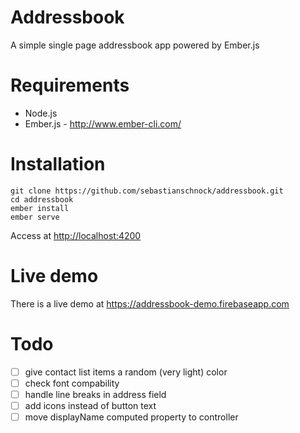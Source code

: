 # Addressbook
A simple single page addressbook app powered by Ember.js

# Requirements
- Node.js
- Ember.js - http://www.ember-cli.com/

# Installation
```
git clone https://github.com/sebastianschnock/addressbook.git
cd addressbook
ember install
ember serve
```
Access at [http://localhost:4200](http://localhost:4200)

# Live demo
There is a live demo at https://addressbook-demo.firebaseapp.com

# Todo

- [ ] give contact list items a random (very light) color
- [ ] check font compability
- [ ] handle line breaks in address field
- [ ] add icons instead of button text
- [ ] move displayName computed property to controller